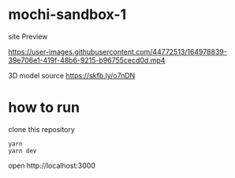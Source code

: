 # mochi-sandbox-1
site Preview


https://user-images.githubusercontent.com/44772513/164978839-39e706e1-419f-48b6-9215-b96755cecd0d.mp4

3D model source https://skfb.ly/o7nDN


# how to run 
clone this repository
```
yarn 
yarn dev
```
open http://localhost:3000
